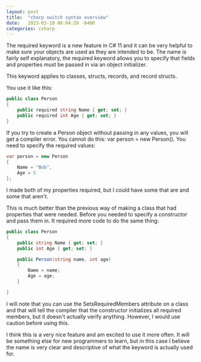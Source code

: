 ```yaml
---
layout: post
title:  "charp switch syntax overview"
date:   2023-03-10 06:04:29 -0400
categories: csharp
---
```


The required keyword is a new feature in C# 11 and it can be very helpful to make sure your objects are used as they are intended to be. The name is fairly self explanatory, the required keyword allows you to specify that fields and properties must be passed in via an object initializer.

This keyword applies to classes, structs, records, and record structs.

You use it like this:

```csharp
public class Person
{
    public required string Name { get; set; }
    public required int Age { get; set; }
}
```
If you try to create a Person object without passing in any values, you will get a compiler error. You cannot do this: var person = new Person(). You need to specify the required values:

```csharp
var person = new Person
{
    Name = "Bob",
    Age = 5
};
```
I made both of my properties required, but I could have some that are and some that aren't.

This is much better than the previous way of making a class that had properties that were needed. Before you needed to specify a constructor and pass them in. It required more code to do the same thing:

```csharp
public class Person
{
    public string Name { get; set; }
    public int Age { get; set; }

    public Person(string name, int age)
    {
        Name = name;
        Age = age;
    }

}
```
I will note that you can use the SetsRequiredMembers attribute on a class and that will tell the compiler that the constructor initializes all required members, but it doesn't actually verify anything. However, I would use caution before using this.

I think this is a very nice feature and am excited to use it more often. It will be something else for new programmers to learn, but in this case I believe the name is very clear and descriptive of what the keyword is actually used for.

